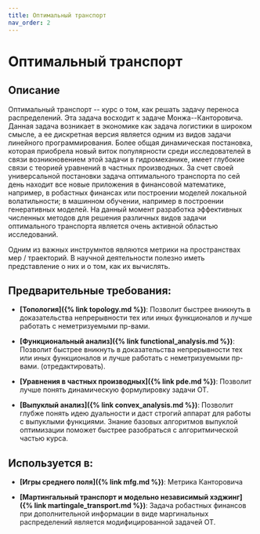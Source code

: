 ```yaml
---
title: Оптимальный транспорт
nav_order: 2
---
```


# Оптимальный транспорт


## Описание 
Оптимальный транспорт -- курс о том, как решать задачу переноса  распределений. 
Эта задача восходит к задаче Монжа--Канторовича. 
Данная задача возникает в экономике как задача логистики в широком смысле, 
а ее дискретная версия является одним из видов задачи линейного программирования. 
Более общая динамическая постановка, которая приобрела новый виток популярности среди исследователей 
в связи возникновением этой задачи в гидромеханике, имеет глубокие связи с теорией уравнений в частных производных. 
За счет своей универсальной постановки задача оптимального транспорта по сей день находит все новые 
приложения в финансовой математике, например, в робастных финансах или построении моделей локальной волатильности; 
в машинном обучении, например в построении генеративных моделей. 
На данный момент разработка эффективных численных методов для решения различных видов задачи оптимального 
транспорта является очень активной областью исследований. 

Одним из важных инструмнтов являются метрики на пространствах мер / траекторий. 
В научной деятельности полезно иметь представление о них и о том, как их вычислять. 


## Предварительные требования:

- **[Топология]({% link topology.md %})**: Позволит быстрее вникнуть в доказательства непрерывности тех или иных 
функционалов и лучше работать с неметризуемыми пр-вами. 


- **[Функциональный анализ]({% link functional_analysis.md %})**: Позволит быстрее вникнуть в доказательства непрерывности тех или иных 
функционалов и лучше работать с неметризуемыми пр-вами. (отредактировать).


- **[Уравнения в частных производных]({% link pde.md %})**: Позволит лучше понять динамическую формулировку задачи ОТ.


- **[Выпуклый анализ]({% link convex_analysis.md %})**: Позволит глубже понять идею дуальности и даст строгий аппарат для работы с выпуклыми функциями.
Знание базовых алгоритмов выпуклой оптимизации поможет быстрее разобраться с алгоритмической частью курса.



## Используется в:

- **[Игры среднего поля]({% link mfg.md %})**: Метрика Канторовича


- **[Мартингальный транспорт и модельно независимый хэджинг]({% link martingale_transport.md %})**: Задача робастных финансов при дополнительной информации в виде 
маргинальных распределений является модифицированной задачей ОТ. 

